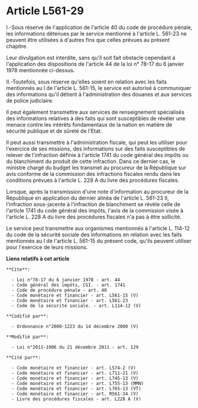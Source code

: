 # Article L561-29

I.-Sous réserve de l'application de l'article 40 du code de procédure pénale, les informations détenues par le service
mentionné à l'article L. 561-23 ne peuvent être utilisées à d'autres fins que celles prévues au présent chapitre. 

Leur divulgation est interdite, sans qu'il soit fait obstacle cependant à l'application des dispositions de l'article 44 de
la loi n° 78-17 du 6 janvier 1978 mentionnée ci-dessus. 

II.-Toutefois, sous réserve qu'elles soient en relation avec les faits mentionnés au I de l'article L. 561-15, le service est
autorisé à communiquer des informations qu'il détient à l'administration des douanes et aux services de police judiciaire. 

Il peut également transmettre aux services de renseignement spécialisés des informations relatives à des faits qui sont
susceptibles de révéler une menace contre les intérêts fondamentaux de la nation en matière de sécurité publique et de sûreté
de l'Etat. 

Il peut aussi transmettre à l'administration fiscale, qui peut les utiliser pour l'exercice de ses missions, des informations
sur des faits susceptibles de relever de l'infraction définie à l'article 1741 du code général des impôts ou du blanchiment
du produit de cette infraction. Dans ce dernier cas, le ministre chargé du budget les transmet au procureur de la République
sur avis conforme de la commission des infractions fiscales rendu dans les conditions prévues à l'article L. 228 A du livre
des procédures fiscales. 

Lorsque, après la transmission d'une note d'information au procureur de la République en application du dernier alinéa de
l'article L. 561-23 II, l'infraction sous-jacente à l'infraction de blanchiment se révèle celle de l'article 1741 du code
général des impôts, l'avis de la commission visée à l'article L. 228 A du livre des procédures fiscales n'a pas à être
sollicité. 

Le service peut transmettre aux organismes mentionnés à l'article L. 114-12 du code de la sécurité sociale des informations
en relation avec les faits mentionnés au I de l'article L. 561-15 du présent code, qu'ils peuvent utiliser pour l'exercice de
leurs missions.

**Liens relatifs à cet article**

	**Cite**:

	  - Loi n°78-17 du 6 janvier 1978 - art. 44
	  - Code général des impôts, CGI. - art. 1741
	  - Code de procédure pénale - art. 40
	  - Code monétaire et financier - art. L561-15 (V)
	  - Code monétaire et financier - art. L561-23
	  - Code de la sécurité sociale. - art. L114-12 (V)

	**Codifié par**:

	  - Ordonnance n°2000-1223 du 14 décembre 2000 (V)

	**Modifié par**:

	  - Loi n°2011-1906 du 21 décembre 2011 - art. 129

	**Cité par**:

	  - Code monétaire et financier - art. L574-2 (V)
	  - Code monétaire et financier - art. L711-21 (V)
	  - Code monétaire et financier - art. L745-13 (V)
	  - Code monétaire et financier - art. L755-13 (MMN)
	  - Code monétaire et financier - art. L765-13 (VT)
	  - Code monétaire et financier - art. R561-34 (V)
	  - Livre des procédures fiscales - art. L228 A (V)
